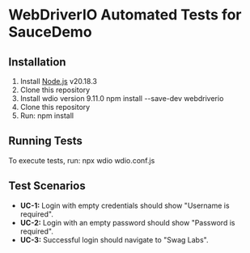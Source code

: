 # WebDriverIO Automated Tests for SauceDemo

## Installation
1. Install [Node.js](https://nodejs.org/) v20.18.3
2. Clone this repository 
2. Install wdio version 9.11.0 
   npm install --save-dev webdriverio
3. Clone this repository 
3. Run:
npm install

## Running Tests
To execute tests, run:
npx wdio wdio.conf.js

## Test Scenarios
- **UC-1:** Login with empty credentials should show "Username is required".
- **UC-2:** Login with an empty password should show "Password is required".
- **UC-3:** Successful login should navigate to "Swag Labs".
